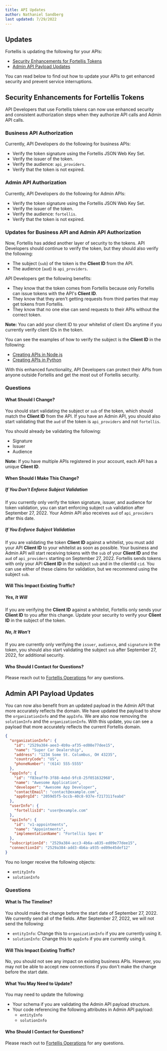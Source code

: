 ```yaml
---
title: API Updates
author: Nathaniel Sandberg
last updated: 7/29/2022
---
```


## Updates

Fortellis is updating the following for your APIs:  

* [Security Enhancements for Fortellis Tokens](#security-enhancements-for-fortellis-tokens)
* [Admin API Payload Updates](#admin-api-payload-updates)

You can read below to find out how to update your APIs to get enhanced security and prevent service interruptions.

## Security Enhancements for Fortellis Tokens

API Developers that use Fortellis tokens can now use enhanced security and consistent authorization steps when they authorize API calls and Admin API calls.

### Business API Authorization

Currently, API Developers do the following for business APIs:

* Verify the token signature using the Fortellis JSON Web Key Set.
* Verify the issuer of the token.  
* Verify the audience: `api_providers`.  
* Verify that the token is not expired.

### Admin API Authorization

Currently, API Developers do the following for Admin APIs:

* Verify the token signature using the Fortellis JSON Web Key Set.
* Verify the issuer of the token.  
* Verify the audience: `fortellis`.  
* Verify that the token is not expired.

### Updates for Business API and Admin API Authorization

Now, Fortellis has added another layer of security to the tokens.
API Developers should continue to verify the token,
but they should also verify the following:  

* The subject (`sub`) of the token is the **Client ID** from the API.
* The audience (`aud`) is `api_providers`.

API Developers get the following benefits:

* They know that the token comes from Fortellis
    because only Fortellis can issue tokens with the API's **Client ID**.
* They know that they aren't getting requests from third parties that may get tokens from Fortellis.
* They know that no one else can send requests to their APIs without the correct token.

**Note:** You can add your client ID to your whitelist of client IDs anytime if you currently verify client IDs in the token.

You can see the examples of how to verify the subject is the **Client ID** in the following:

* [Creating APIs in Node.js](/docs/tutorials/api-toolbox/creating-apis-in-node)
* [Creating APIs in Python](/docs/tutorials/api-toolbox/creating-apis-in-python)

With this enhanced functionality, API Developers can protect their APIs from anyone outside Fortellis and get the most out of Fortellis security.

### Questions

#### What Should I Change?

You should start validating the subject or `sub` of the token, which should match the **Client ID** from the API. If you have an Admin API, you should also start validating that the `aud` of the token is `api_providers` and not `fortellis`.

You should already be validating the following:  

* Signature
* Issuer
* Audience

**Note:** If you have multiple APIs registered in your account, each API has a unique **Client ID**.

#### When Should I Make This Change?

##### If You Don't Enforce Subject Validation

If you currently only verify the token signature, issuer, and audience for token validation, you can start enforcing subject `sub` validation after September 27, 2022.
Your Admin API also receives `aud` of `api_providers` after this date.

##### If You Enforce Subject Validation

If you are validating the token **Client ID** against a whitelist, you must add your API **Client ID** to your whitelist as soon as possible.
Your business and Admin API will start receiving tokens with the `sub` of your **Client ID** and the `aud` of `api_providers` starting on September 27, 2022.
Fortellis sends tokens with only your API **Client ID** in the subject `sub` and in the clientId `cid`.
You can use either of these claims for validation,
but we recommend using the subject `sub`.

#### Will This Impact Existing Traffic?

##### Yes, It Will

If you are verifying the **Client ID** against a whitelist,
Fortellis only sends your **Client ID** to you after this change.
Update your security to verify your **Client ID** in the subject of the token.

##### No, It Won't

If you are currently only verifying the `issuer`, `audience`, and `signature` in the token, you should also start validating the subject `sub` after September 27, 2022, for additional security.

#### Who Should I Contact for Questions?

Please reach out to [Fortellis Operations](mailto:FortellisOpsAPIs@cdk.com) for any questions.

## Admin API Payload Updates

You can now also benefit from an updated payload in the Admin API that more accurately reflects the domain.
We have updated the payload to show the `organizationInfo` and the `appInfo`.
We are also now removing the `solutionInfo` and the `organizationInfo`.
With this update, you can see a payload that more accurately reflects the current Fortellis domain.

```json
{
  "organizationInfo": {
    "id": "2529a384-aee3-4b9a-af35-ed08e77dee15",
    "name": "Super Car Dealership",
    "address": "1234 Some St. Columbus, OH 43235",
    "countryCode": "US",
    "phoneNumber": "(614) 555-5555"
  },
  "appInfo": {
    "id": "f83eaff0-3f88-4ebd-9fc8-25f051632968",
    "name": "Awesome Application",
    "developer": "Awesome App Developer",
    "contactEmail": "contact@example.com",
    "appOrgId": "2059d5f5-bccb-40c8-937e-f217311feabd"
  },
  "userInfo": {
    "fortellisId": "user@example.com"
  },
  "apiInfo": {
    "id": "v1-appointments",
    "name": "Appointments",
    "implementationName": "Fortellis Spec 8"
  },
  "subscriptionId": "2529a384-acc3-4b6a-a835-ed09e77dee15",
  "connectionId": "2529a384-add3-4b6a-a935-ed09e45def12"
}
```

You no longer receive the following objects:  

* `entityInfo`
* `solutionInfo`

### Questions

#### What Is The Timeline?

You should make the change before the start date of September 27, 2022.
We currently send all of the fields.
After September 27, 2022, we will not send the following:  

* `entityInfo`: Change this to `organizationInfo` if you are currently using it.
* `solutionInfo`: Change this to `appInfo` if you are currently using it.

#### Will This Impact Existing Traffic?

No, you should not see any impact on existing business APIs. However, you may not be able to accept new connections if you don't make the change before the start date.

#### What You May Need to Update?

You may need to update the following:  

* Your schema if you are validating the Admin API payload structure.
* Your code referencing the following attributes in Admin API payload:  
    * `entityInfo`
    * `solutionInfo`

#### Who Should I Contact for Questions?

Please reach out to  [Fortellis Operations](mailto:FortellisOpsAPIs@cdk.com) for any questions.
